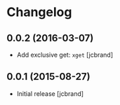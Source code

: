 Changelog
=========

0.0.2 (2016-03-07)
------------------

* Add exclusive get: `xget` [jcbrand]

0.0.1 (2015-08-27)
------------------

* Initial release [jcbrand]
